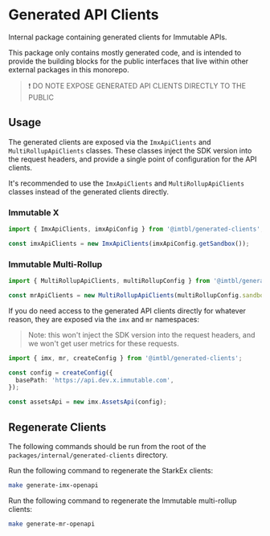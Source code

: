 # Generated API Clients

Internal package containing generated clients for Immutable APIs.

This package only contains mostly generated code, and is intended to provide the building blocks for the public interfaces that live within other external packages in this monorepo.

> ❗ DO NOTE EXPOSE GENERATED API CLIENTS DIRECTLY TO THE PUBLIC

## Usage

The generated clients are exposed via the `ImxApiClients` and `MultiRollupApiClients` classes. These classes inject the SDK version into the request headers, and provide a single point of configuration for the API clients.

It's recommended to use the `ImxApiClients` and `MultiRollupApiClients` classes instead of the generated clients directly.

### Immutable X

```typescript
import { ImxApiClients, imxApiConfig } from '@imtbl/generated-clients';

const imxApiClients = new ImxApiClients(imxApiConfig.getSandbox());
```

### Immutable Multi-Rollup

```typescript
import { MultiRollupApiClients, multiRollupConfig } from '@imtbl/generated-clients';

const mrApiClients = new MultiRollupApiClients(multiRollupConfig.sandbox);
```

If you do need access to the generated API clients directly for whatever reason, they are exposed via the `imx` and `mr` namespaces:

> Note: this won't inject the SDK version into the request headers, and we won't get user metrics for these requests.

```typescript
import { imx, mr, createConfig } from '@imtbl/generated-clients';

const config = createConfig({
  basePath: 'https://api.dev.x.immutable.com',
});

const assetsApi = new imx.AssetsApi(config);
```

## Regenerate Clients

The following commands should be run from the root of the `packages/internal/generated-clients` directory.

Run the following command to regenerate the StarkEx clients:

```bash
make generate-imx-openapi
```

Run the following command to regenerate the Immutable multi-rollup clients:

```bash
make generate-mr-openapi
```
